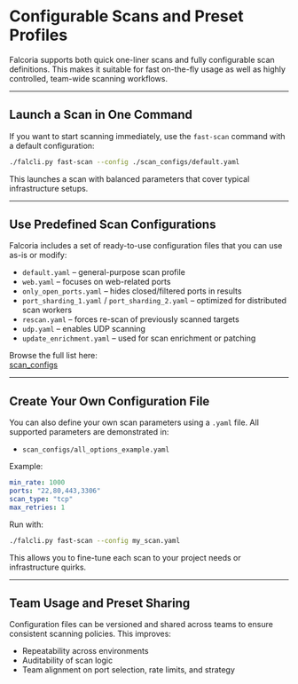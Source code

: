# Configurable Scans and Preset Profiles

Falcoria supports both quick one-liner scans and fully configurable scan definitions. This makes it suitable for fast on-the-fly usage as well as highly controlled, team-wide scanning workflows.

---

## Launch a Scan in One Command

If you want to start scanning immediately, use the `fast-scan` command with a default configuration:

```bash
./falcli.py fast-scan --config ./scan_configs/default.yaml
```

This launches a scan with balanced parameters that cover typical infrastructure setups.

---

## Use Predefined Scan Configurations

Falcoria includes a set of ready-to-use configuration files that you can use as-is or modify:

- `default.yaml` – general-purpose scan profile
- `web.yaml` – focuses on web-related ports
- `only_open_ports.yaml` – hides closed/filtered ports in results
- `port_sharding_1.yaml` / `port_sharding_2.yaml` – optimized for distributed scan workers
- `rescan.yaml` – forces re-scan of previously scanned targets
- `udp.yaml` – enables UDP scanning
- `update_enrichment.yaml` – used for scan enrichment or patching

Browse the full list here:  
[scan_configs](https://github.com/Falcoria/falcli/tree/main/scan_configs)

---

## Create Your Own Configuration File

You can also define your own scan parameters using a `.yaml` file. All supported parameters are demonstrated in:

- `scan_configs/all_options_example.yaml`

Example:

```yaml
min_rate: 1000
ports: "22,80,443,3306"
scan_type: "tcp"
max_retries: 1
```

Run with:

```bash
./falcli.py fast-scan --config my_scan.yaml
```

This allows you to fine-tune each scan to your project needs or infrastructure quirks.

---

## Team Usage and Preset Sharing

Configuration files can be versioned and shared across teams to ensure consistent scanning policies. This improves:

- Repeatability across environments
- Auditability of scan logic
- Team alignment on port selection, rate limits, and strategy